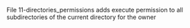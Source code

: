 File 11-directories_permissions adds execute permission to all subdirectories of the current directory for the owner
